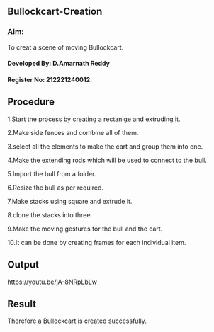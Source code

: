 ## Bullockcart-Creation
### Aim:
To creat a scene of moving Bullockcart.

#### Developed By: D.Amarnath Reddy
#### Register No: 212221240012.
## Procedure
1.Start the process by creating a rectanlge and extruding it.

2.Make side fences and combine all of them.

3.select all the elements to make the cart and group them into one.

4.Make the extending rods which will be used to connect to the bull.

5.Import the bull from a folder.

6.Resize the bull as per required.

7.Make stacks using square and extrude it.

8.clone the stacks into three.

9.Make the moving gestures for the bull and the cart.

10.It can be done by creating frames for each individual item.

## Output
https://youtu.be/jA-8NRpLbLw

## Result
Therefore a Bullockcart is created successfully.
